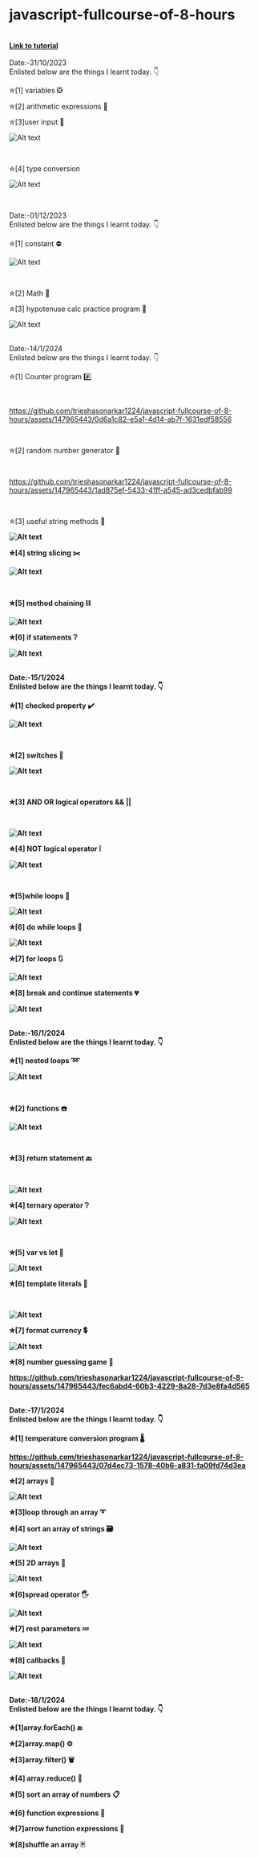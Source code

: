# javascript-fullcourse-of-8-hours

<br>
<b> <a href="https://www.youtube.com/watch?v=8dWL3wF_OMw" target="_blank"> Link to tutorial </a></b>
<br>

<br>
Date:-31/10/2023
<br>
Enlisted below are the  things I learnt today. 👇
<br>

✮[1] variables ❎
<br>

✮[2] arithmetic expressions 🧮
<br>

✮[3]user input 🧮
<br>

![Alt text](AS1/user.input.png)

<br>

✮[4] type conversion

![Alt text](AS1/type.conversion.png) 

<br>

Date:-01/12/2023
<br>
Enlisted below are the things I learnt today. 👇
<br>

✮[1] constant ⛔
<br>

![Alt text](AS1/constant.png)

<br>

✮[2] Math 🔣
<br>

✮[3] hypotenuse calc practice program 📐

![Alt text](AS1/hypotheneus.png)

<br>
Date:-14/1/2024
<br>
Enlisted below are the things I learnt today. 👇
<br>

✮[1] Counter program #️⃣

<br>

https://github.com/trieshasonarkar1224/javascript-fullcourse-of-8-hours/assets/147965443/0d6a1c82-e5a1-4d14-ab7f-1631edf58556


<br>

✮[2] random number generator 🎲

<br>

https://github.com/trieshasonarkar1224/javascript-fullcourse-of-8-hours/assets/147965443/1ad875ef-5433-41ff-a545-ad3cedbfab99

<br>

✮[3] useful string methods 🧵
<b>


![Alt text](<string methods/string-methods .png>)

✮[4] string slicing ✂️
<br>


![Alt text](<String slicing/string.jpg>)

<br>

✮[5] method chaining ⛓️

![Alt text](<Method chaining/method-chaining.jpg>)


✮[6] if statements ❔

![Alt text](<If statement/if-statement.jpg>)

<br>
Date:-15/1/2024
<br>
Enlisted below are the things I learnt today. 👇
<br>

✮[1] checked property ✔️

 ![Alt text](<checked property/checked-property.jpg>)

 <br>

 ✮[2] switches 🔀


![Alt text](switches/switches.jpg)

<br>

✮[3] AND OR logical operators && ||

<br>

![Alt text](<AND OR logical operators &&/andor.jpg>)

✮[4] NOT logical operator ❕

![Alt text](<not logical operator/not logical.jpg>)

<br>

✮[5]while loops 🔁
<br>

![Alt text](<while loop/while.jpg>)



✮[6] do while loops 🔂
<br>

![Alt text](<do while loop/do while.jpg>)



✮[7]  for loops 🔃
<br>

![Alt text](<for loop/for loop.jpg>)


✮[8] break and continue statements 💔
<br>

![Alt text](<break and continue/break continue.jpg>)

<br>
Date:-16/1/2024
<br>
Enlisted below are the things I learnt today. 👇
<br>

✮[1]  nested loops ➿


![Alt text](<23-nested loops/nested loops.jpg>)


 <br>

 ✮[2] functions ☎️

![Alt text](24-functions/functions.jpg)


<br>

✮[3] return statement 🔙

<br>

![Alt text](<25-return statement/return statement.jpg>)



✮[4] ternary operator ❔

![Alt text](<26-ternary operators/ternary operator.jpg>)


<br>

✮[5] var vs let 🥊
<br>

![Alt text](<27-var vs let/var vs let.png>)




✮[6] template literals 💬

<br>

![Alt text](<28-template literals/template literals.png>)

✮[7] format currency 💲
<br>

![Alt text](<29-formatb currency/format currency.png>)



✮[8] number guessing game 🔢
<br>

https://github.com/trieshasonarkar1224/javascript-fullcourse-of-8-hours/assets/147965443/fec6abd4-60b3-4229-8a28-7d3e8fa4d565

<br>
Date:-17/1/2024
<br>
Enlisted below are the things I learnt today. 👇
<br>

✮[1] temperature conversion program 🌡️
<br>

https://github.com/trieshasonarkar1224/javascript-fullcourse-of-8-hours/assets/147965443/07d4ec73-1578-40b6-a831-fa09fd74d3ea

✮[2] arrays 🍎
<br>

![Alt text](32-arrays/array.png)

✮[3]loop through an array ➰
<br>

✮[4] sort an array of strings 🗃️
<br>

![Alt text](<34- sort an array/sort an array.png>)

✮[5] 2D arrays 🛒 
<br>

![Alt text](<35-2d array/2d array.png>)

✮[6]spread operator 🖐️
<br>

![Alt text](<36-spread operators/spread operator.png>)

✮[7]  rest parameters 💤
<br>

![Alt text](<37-rest parameters/rest parameters.png>)


✮[8]  callbacks 🤙
<br>

![Alt text](38-callbacks/callbacks.png)

<br>
Date:-18/1/2024
<br>
Enlisted below are the things I learnt today. 👇
<br>

✮[1]array.forEach() 🔚



✮[2]array.map() ⚙️



✮[3]array.filter() 🗑️



✮[4] array.reduce() 🔁



✮[5] sort an array of numbers 📋 



✮[6]  function expressions 🤫



✮[7]arrow function expressions 🏹



✮[8]shuffle an array 🃏

